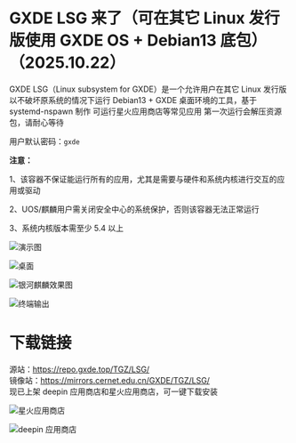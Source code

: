 # GXDE LSG 来了（可在其它 Linux 发行版使用 GXDE OS + Debian13 底包）（2025.10.22）

GXDE LSG（Linux subsystem for GXDE）是一个允许用户在其它 Linux 发行版以不破坏原系统的情况下运行 Debian13 + GXDE 桌面环境的工具，基于 systemd-nspawn 制作
可运行星火应用商店等常见应用
第一次运行会解压资源包，请耐心等待

用户默认密码：`gxde`

**注意：**

1、该容器不保证能运行所有的应用，尤其是需要与硬件和系统内核进行交互的应用或驱动

2、UOS/麒麟用户需关闭安全中心的系统保护，否则该容器无法正常运行

3、系统内核版本需至少 5.4 以上

![演示图](/gxde-lsg.jpg)

![桌面](/news/development/gxde-lsg/desktop.jpg)

![银河麒麟效果图](/news/development/gxde-lsg/kylin.jpg)

![终端输出](/news/development/gxde-lsg/terminal.jpg)



# 下载链接

源站：https://repo.gxde.top/TGZ/LSG/  
镜像站：https://mirrors.cernet.edu.cn/GXDE/TGZ/LSG/  
现已上架 deepin 应用商店和星火应用商店，可一键下载安装  

![星火应用商店](/news/development/gxde-lsg/spark-store.jpg)

![deepin 应用商店](/news/development/gxde-lsg/deepin-appstore.jpg)

